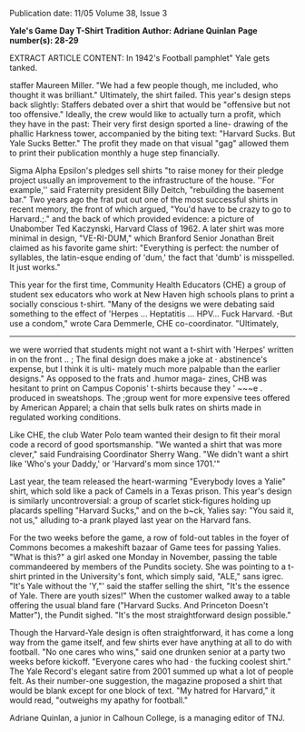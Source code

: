 Publication date: 11/05
Volume 38, Issue 3

**Yale's Game Day T-Shirt Tradition**
**Author: Adriane Quinlan**
**Page number(s): 28-29**

EXTRACT ARTICLE CONTENT:
In 1942's Football pamphlet" Yale gets tanked.

staffer Maureen Miller. "We had a 
few people though, me included, 
who thought it was brilliant." 
Ultimately, the shirt failed. 
This year's design steps back 
slightly: Staffers debated over a 
shirt that would be "offensive 
but 
not too offensive." Ideally, the crew 
would like to actually turn a profit, 
which they have in the past: Their 
very first design sported a line-
drawing of the phallic Harkness 
tower, accompanied by the biting 
text: "Harvard Sucks. But Yale 
Sucks Better." The profit they made 
on that visual "gag" allowed them 
to print their publication monthly 
a huge step financially. 

Sigma Alpha Epsilon's pledges 
sell shirts "to raise money for their 
pledge 
project 
usually 
an 
improvement to the infrastructure 
of the house. ''For example,'' said 
Fraternity president Billy Deitch, 
"rebuilding the basement bar." Two 
years ago the frat put out one of 
the most successful shirts in recent 
memory, 
the 
front of which 
argued, "You'd have to be crazy to 
go to Harvard.;." and the back of 
which provided evidence: a picture 
of Unabomber Ted Kaczynski, 
Harvard Class of 1962. A later 
shirt was more minimal in design, 
"VE-RI-DUM," which Branford 
Senior Jonathan Breit claimed as 
his 
favorite 
game 
shirt: 
"Everything is perfect: the number 
of syllables, the latin-esque ending 
of 'dum,' the fact that 'dumb' is 
misspelled. It just works." 

This year for the first time, 
Community 
Health 
Educators 
(CHE) 
a group of student sex 
educators who work at New 
Haven high schools 
plans to 
print a socially conscious t-shirt. 
"Many of the designs we were 
debating said something to the 
effect of 'Herpes ... Heptatitis ... 
HPV... Fuck Harvard. -But use a 
condom," wrote Cara Demmerle, 
CHE co-coordinator. "Ultimately,


---

we were worried that students 
might not want a t-shirt with 
'Herpes' written in 
on the 
front .. ; The final design does 
make a joke at · abstinence's 
expense, but I think it is ulti-
mately much more palpable than 
the earlier designs." As opposed 
to the frats and .humor maga-
zines, CHB was hesitant to print 
on Campus Coponis' t-shirts 
because they ' ~~~e . produced in 
sweatshops. The ;group went for 
more expensive tees offered by 
American Apparel; a chain that 
sells bulk rates on shirts made in 
regulated working conditions. 

Like CHE, the club Water 
Polo team wanted their design to 
fit their moral code 
a record of 
good sportsmanship. "We wanted 
a shirt that was more clever," said 
Fundraising Coordinator Sherry 
Wang. "We didn't want a shirt 
like 'Who's your Daddy,' or 
'Harvard's mom since 1701.'" 

Last year, the team released the 
heart-warming "Everybody loves 
a Yalie" shirt, which sold like a 
pack of Camels in a Texas 
prison. This year's design is similarly 
uncontroversial: a group of 
scarlet stick-figures holding up 
placards 
spelling 
"Harvard 
Sucks," and on the b~ck, Yalies 
say: "You said it, not us," alluding 
to-a prank played last year on 
the Harvard fans. 

For the two weeks before the 
game, a row of fold-out tables in 
the foyer of Commons becomes a 
makeshift bazaar of Game tees for 
passing Yalies. "What is this?" a 
girl 
asked 
one 
Monday 
in 
November, passing the table commandeered by members of the 
Pundits society. She was pointing 
to 
a 
t-shirt 
printed 
in the 
University's font, which simply 
said, "ALE," sans igrec. "It's Yale 
without the 'Y,"' said the staffer 
selling the shirt, "It's the essence 
of Yale. There are youth sizes!" 
When the customer walked away 
to a table offering the usual bland 
fare 
("Harvard 
Sucks. 
And 
Princeton Doesn't Matter"), the 
Pundit sighed. "It's the most 
straightforward design possible." 

Though the Harvard-Yale 
design is often straightforward, 
it has come a long way from the 
game itself, and few shirts ever 
have anything at all to do with 
football. "No one cares who 
wins," said one drunken senior at 
a party two weeks before kickoff. 
"Everyone cares who had · the 
fucking coolest shirt." The Yale 
Record's elegant satire from 2001 
summed up what a lot of people 
felt. As their number-one suggestion, the magazine proposed 
a shirt that would be blank 
except for one block of text. 
"My hatred for Harvard," it 
would read, "outweighs my apathy 
for football." 

Adriane Quinlan, a junior in Calhoun 
College, is a managing editor of TNJ.